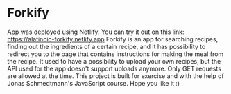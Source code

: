 # Forkify

App was deployed using Netlify. You can try it out on this link: https://alatincic-forkify.netlify.app
Forkify is an app for searching recipes, finding out the ingredients of a certain recipe, and it has possibility to redirect you to the page that contains instructions for making the meal from the recipe.
It used to have a possibility to upload your own recipes, but the API used for the app doesn't support uploads anymore. Only GET requests are allowed at the time.
This project is built for exercise and with the help of Jonas Schmedtmann's JavaScript course.
Hope you like it :)
